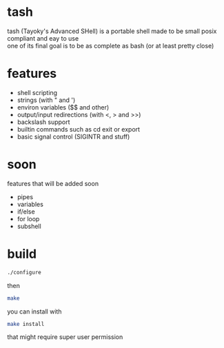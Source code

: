 # tash
tash (Tayoky's Advanced SHell) is a portable shell made to be small posix compliant and eay to use  
one of its final goal is to be as complete as bash (or at least pretty close)

# features
- shell scripting
- strings (with " and ')
- environ variables ($$ and other)
- output/input redirections (with <, > and >>)
- backslash support
- builtin commands such as cd exit or export
- basic signal control (SIGINTR and stuff)

# soon
features that will be added soon
- pipes
- variables
- if/else
- for loop
- subshell

# build
```sh
./configure
```
then 
```sh
make
```
you can install with
```sh
make install
```
that might require super user permission
